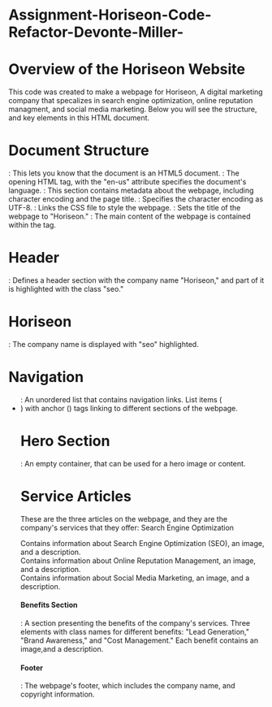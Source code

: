 # Assignment-Horiseon-Code-Refactor-Devonte-Miller-

# Overview of the Horiseon Website

This code was created to make a webpage for Horiseon, A digital marketing company that specalizes in search engine optimization, online reputation managment, and social media marketing. Below you will see the structure, and key elements in this HTML document.

# Document Structure
<!DOCTYPE html>: This lets you know that the document is an HTML5 document.
<html lang="en-us">: The opening HTML tag, with the "en-us" attribute specifies the document's language.
<head>: This section contains metadata about the webpage, including character encoding and the page title.
<meta charset="UTF-8">: Specifies the character encoding as UTF-8.
<link rel="stylesheet" href="./assets/css/style.css">: Links the CSS file to style the webpage.
<title>Horiseon</title>: Sets the title of the webpage to "Horiseon."
<body>: The main content of the webpage is contained within the <body> tag.

# Header
<div class="header">: Defines a header section with the company name "Horiseon," and part of it is highlighted with the class "seo."
<h1>Hori<span class="seo">seo</span>n</h1>: The company name is displayed with "seo" highlighted.

# Navigation
<ul>: An unordered list that contains navigation links.
List items (<li>) with anchor (<a>) tags linking to different sections of the webpage.

# Hero Section
<div class="hero">: An empty container, that can be used for a hero image or content.

# Service Articles
These are the three articles on the webpage, and they are the company's services that they offer:
Search Engine Optimization
<article id="search-engine-optimization" class="search-engine-optimization">
Contains information about Search Engine Optimization (SEO), an image, and a description.
<article id="online-reputation-management" class="online-reputation-management">
Contains information about Online Reputation Management, an image, and a description.
<article id="social-media-marketing" class="social-media-marketing">
Contains information about Social Media Marketing, an image, and a description.

# Benefits Section
<div class="benefits">: A section presenting the benefits of the company's services.
Three <div> elements with class names for different benefits: "Lead Generation," "Brand Awareness," and "Cost Management."
Each benefit contains an image,and a description.

# Footer
<div class="footer">: The webpage's footer, which includes the company name, and copyright information.
